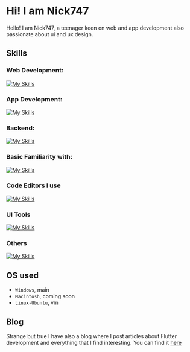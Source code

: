 # Hi! I am Nick747
Hello! I am Nick747, a teenager keen on web and app development also passionate about ui and ux design.

## Skills
### Web Development:
[![My Skills](https://skillicons.dev/icons?i=html,js,css,bootstrap)](https://skillicons.dev)
### App Development:
[![My Skills](https://skillicons.dev/icons?i=flutter,dart)](https://skillicons.dev)
### Backend:
[![My Skills](https://skillicons.dev/icons?i=nodejs)](https://skillicons.dev)
### Basic Familiarity with:
[![My Skills](https://skillicons.dev/icons?i=python,c,cpp,kotlin)](https://skillicons.dev)
### Code Editors I use
[![My Skills](https://skillicons.dev/icons?i=vscode,visualstudio,androidstudio,neovim)](https://skillicons.dev)
### UI Tools
[![My Skills](https://skillicons.dev/icons?i=figma)](https://skillicons.dev)
### Others
[![My Skills](https://skillicons.dev/icons?i=arduino,latex,git)](https://skillicons.dev)

## OS used
- `Windows`, main
- `Macintosh`, coming soon
- `Linux-Ubuntu`, vm

## Blog
Strange but true I have also a blog where I post articles about Flutter development and everything that I find interesting. You can find it [here](https://nick747.hashnode.dev/)
